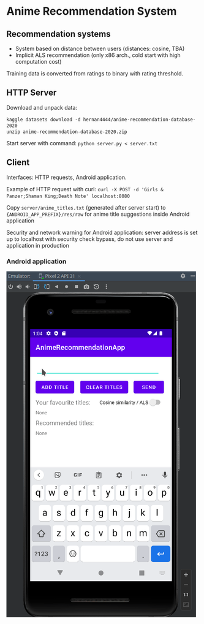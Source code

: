 # Anime Recommendation System

## Recommendation systems

 - System based on distance between users (distances: cosine, TBA)
 - Implicit ALS recommendation (only x86 arch., cold start with high computation cost)

Training data is converted from ratings to binary with rating threshold.

## HTTP Server

Download and unpack data:
```
kaggle datasets download -d hernan4444/anime-recommendation-database-2020
unzip anime-recommendation-database-2020.zip
```

Start server with command: `python server.py < server.txt`

## Client

Interfaces: HTTP requests, Android application.

Example of HTTP request with curl: `curl -X POST -d 'Girls & Panzer;Shaman King;Death Note' localhost:8080`

Copy `server/anime_titles.txt` (generated after server start) to `{ANDROID_APP_PREFIX}/res/raw` for anime title suggestions inside Android application

Security and network warning for Android application: server address is set up to localhost with security check bypass, do not use server and application in production

### Android application

![Android app demo](https://raw.githubusercontent.com/Alexsandruss/anime-recommender/master/android-app-demo.gif)
